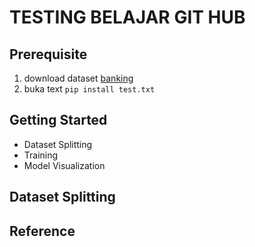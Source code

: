 # TESTING BELAJAR GIT HUB

## Prerequisite
1. download dataset [banking](https://www.kaggle.com/datasets/prakharrathi25/banking-dataset-marketing-targets)
2. buka text `pip install test.txt`

## Getting Started
- Dataset Splitting
- Training
- Model Visualization

## Dataset Splitting

## Reference
    
